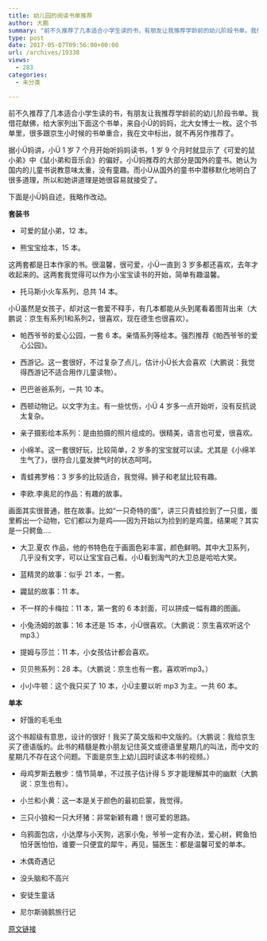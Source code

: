 ```yaml
---
title: 幼儿园的阅读书单推荐
author: 大鹏
summary: "前不久推荐了几本适合小学生读的书，有朋友让我推荐学龄前的幼儿阶段书单。我借花献佛，给大家列出下面这个书单，来自小Ü的妈妈，北大女博士一枚。这个书单里，很多跟京生小时候的书单重合，我在文中标出，就不再另作推荐了。"
type: post
date: 2017-05-07T09:56:00+00:00
url: /archives/19338
views:
  - 283
categories:
  - 未分类

---
```

前不久推荐了几本适合小学生读的书，有朋友让我推荐学龄前的幼儿阶段书单。我借花献佛，给大家列出下面这个书单，来自小Ü的妈妈，北大女博士一枚。这个书单里，很多跟京生小时候的书单重合，我在文中标出，就不再另作推荐了。

据小Ü妈讲，小Ü 1 岁 7 个月开始听妈妈读书，1 岁 9 个月时就显示了《可爱的鼠小弟》中《鼠小弟和音乐会》的偏好。小Ü妈推荐的大部分是国外的童书。她认为国内的儿童书说教意味太重，没有童趣。而小Ü从国外的童书中潜移默化地明白了很多道理，所以和她讲道理是她很容易就接受了。

下面是小Ü妈自述，我略作改动。

**套装书**

  * 可爱的鼠小弟，12 本。

  * 熊宝宝绘本，15 本。

这两套都是日本作家的书。很温馨，很可爱，小Ü一直到 3 岁多都还喜欢，去年才收起来的。这两套我觉得可以作为小宝宝读书的开始，简单有趣温馨。

  * 托马斯小火车系列，总共 14 本。

小Ü虽然是女孩子，却对这一套爱不释手，有几本都能从头到尾看着图背出来（大鹏说：京生有系列1和系列2，很喜欢，现在德生也很喜欢）。

  * 帕西爷爷的爱心公园，一套 6 本。亲情系列等绘本。强烈推荐《帕西爷爷的爱心公园》。

  * 西游记。这一套很好，不过复杂了点儿，估计小Ü长大会喜欢（大鹏说：我觉得西游记不适合用作儿童读物）。

  * 巴巴爸爸系列，一共 10 本。

  * 西顿动物记。以文字为主。有一些忧伤，小Ü 4 岁多一点开始听，没有反抗说太复杂。

  * 亲子摄影绘本系列：是由拍摄的照片组成的。很精美，语言也可爱，很喜欢。

  * 小绵羊。这一套很好玩，比较简单，2 岁多的宝宝就可以读。尤其是《小绵羊生气了》，很符合儿童发脾气时的状态呵呵。

  * 青蛙弗罗格：3 岁多的比较适合，我觉得。狮子和老鼠比较有趣。

  * 李欧.李奥尼的作品：有趣的故事。

画面其实很普通，胜在故事。比如“一只奇特的蛋”，讲三只青蛙捡到了一只蛋，蛋里孵出一个动物，它们都以为是鸡——因为开始以为捡到的是鸡蛋。结果呢？其实是一只鳄鱼&#8230;.

  * 大卫.夏农 作品，他的书特色在于画面色彩丰富，颜色鲜明。其中大卫系列，几乎没有文字，可以让宝宝自己看。小Ü看到淘气的大卫总是哈哈大笑。

  * 蓝精灵的故事：似乎 21 本，一套。

  * 鼹鼠的故事：11 本。

  * 不一样的卡梅拉：11 本，第一套的 6 本封面，可以拼成一幅有趣的图画。

  * 小兔汤姆的故事：16 本还是 15 本，小Ü很喜欢。（大鹏说：京生喜欢听这个mp3.）

  * 提姆与莎兰：11 本，小女孩估计都会喜欢。

  * 贝贝熊系列：28 本。（大鹏说：京生也有一套。喜欢听mp3。）

  * 小小牛顿：这个我只买了 10 本，小Ü主要以听 mp3 为主。一共 60 本。

**单本**

  * 好饿的毛毛虫

这个书超级有意思，设计的很好！我买了英文版和中文版的。（大鹏说：我给京生买了德语版的。此书的精髓是教小朋友记住英文或德语里星期几的叫法，而中文的星期几不存在这个问题。下面是京生上幼儿园时读这本书的视频。）



  * 母鸡罗斯去散步：情节简单，不过孩子估计得 5 岁才能理解其中的幽默（大鹏说：京生也有）。

  * 小兰和小黄：这一本是关于颜色的最初启蒙，我觉得。

  * 三只小狼和一只大坏猪：非常新颖有趣！很可爱的思路。

  * 乌鸦面包店，小达摩与小天狗，逃家小兔，爷爷一定有办法，爱心树，鳄鱼怕怕牙医怕怕，谁要一只便宜的犀牛，再见，猫医生：都是温馨可爱的单本。

  * 木偶奇遇记

  * 没头脑和不高兴

  * 安徒生童话

  * 尼尔斯骑鹅旅行记

[原文链接](http://dapengde.com/archives/19338)

